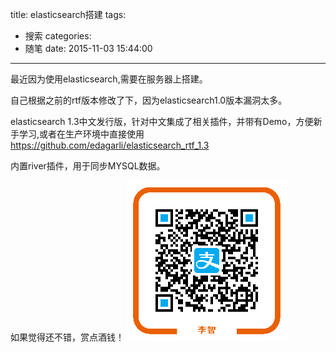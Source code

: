 title: elasticsearch搭建
tags:
  - 搜索
categories:
  - 随笔
date: 2015-11-03 15:44:00
---
最近因为使用elasticsearch,需要在服务器上搭建。

自己根据之前的rtf版本修改了下，因为elasticsearch1.0版本漏洞太多。

elasticsearch 1.3中文发行版，针对中文集成了相关插件，并带有Demo，方便新手学习,或者在生产环境中直接使用
https://github.com/edagarli/elasticsearch_rtf_1.3

内置river插件，用于同步MYSQL数据。


如果觉得还不错，赏点酒钱！
![](/images/aex068188cqwy9xbxa3oc07.png)
